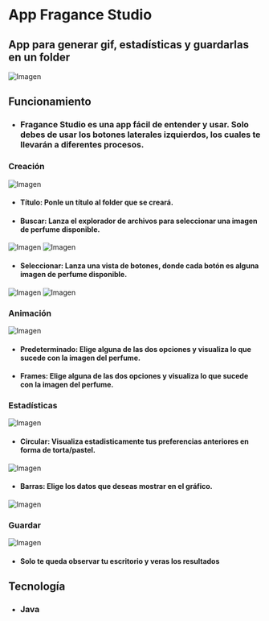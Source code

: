 # App Fragance Studio

## App para generar gif, estadísticas y guardarlas en un folder
![Imagen](../Fragance%20Studio/src/Vistas/Inicio.png)


## Funcionamiento
- ### Fragance Studio es una app fácil de entender y usar. Solo debes de usar los botones laterales izquierdos, los cuales te llevarán a diferentes procesos.


### Creación
![Imagen](../Fragance%20Studio/src/Vistas/Crear.png)
- #### Título: Ponle un título al folder que se creará.
- #### Buscar: Lanza el explorador de archivos para seleccionar una imagen de perfume disponible.
![Imagen](../Fragance%20Studio/src/Vistas/C-Buscar.png)
![Imagen](../Fragance%20Studio/src/Vistas/C-Buscar_V.png)
- #### Seleccionar: Lanza una vista de botones, donde cada botón es alguna imagen de perfume disponible.
![Imagen](../Fragance%20Studio/src/Vistas/C-Seleccionar.png)
![Imagen](../Fragance%20Studio/src/Vistas/C-Seleccionar_V.png)


### Animación
![Imagen](../Fragance%20Studio/src/Vistas/Animar.png)
- #### Predeterminado: Elige alguna de las dos opciones y visualiza lo que sucede con la imagen del perfume.
- #### Frames: Elige alguna de las dos opciones y visualiza lo que sucede con la imagen del perfume.


### Estadísticas
![Imagen](../Fragance%20Studio/src/Vistas/Estadisticas.png)
- #### Circular: Visualiza estadisticamente tus preferencias anteriores en forma de torta/pastel.
![Imagen](../Fragance%20Studio/src/Vistas/E-Circular.png)
- #### Barras: Elige los datos que deseas mostrar en el gráfico.
![Imagen](../Fragance%20Studio/src/Vistas/E-Barra.png)


### Guardar
![Imagen](../Fragance%20Studio/src/Vistas/Fin.png)
- #### Solo te queda observar tu escritorio y veras los resultados


## Tecnología
- ### Java